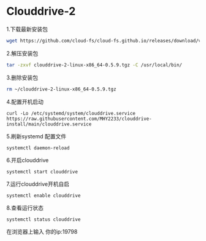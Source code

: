 # Clouddrive-2

1.下载最新安装包
```bash
wget https://github.com/cloud-fs/cloud-fs.github.io/releases/download/v0.5.9/clouddrive-2-linux-x86_64-0.5.9.tgz
```

2.解压安装包
```bash
tar -zxvf clouddrive-2-linux-x86_64-0.5.9.tgz -C /usr/local/bin/
```

3.删除安装包
```bash
rm ~/clouddrive-2-linux-x86_64-0.5.9.tgz
```
4.配置开机启动
    
    curl -Lo /etc/systemd/system/clouddrive.service https://raw.githubusercontent.com/MHY2233/clouddrive-install/main/clouddrive.service

5.刷新systemd 配置文件

    systemctl daemon-reload

6.开启clouddrive

    systemctl start clouddrive

7.运行clouddrive开机自启

    systemctl enable clouddrive
8.查看运行状态

    systemctl status clouddrive

在浏览器上输入 你的ip:19798
